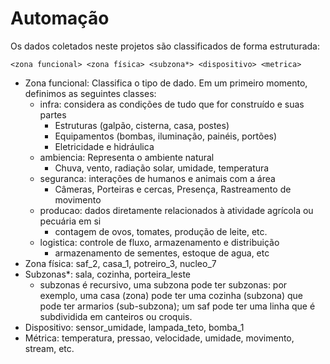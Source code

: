 # Automação

Os dados coletados neste projetos são classificados de forma estruturada:

```
<zona funcional> <zona física> <subzona*> <dispositivo> <metrica>
```

- Zona funcional: Classifica o tipo de dado. Em um primeiro momento, definimos as seguintes classes: 
  - infra: considera as condições de tudo que for construído e suas partes
    - Estruturas (galpão, cisterna, casa, postes)
    - Equipamentos (bombas, iluminação, painéis, portões)
    - Eletricidade e hidráulica
  - ambiencia: Representa o ambiente natural
    - Chuva, vento, radiação solar, umidade, temperatura
  - seguranca: interações de humanos e animais com a área
    - Câmeras, Porteiras e cercas, Presença, Rastreamento de movimento
  - producao: dados diretamente relacionados à atividade agrícola ou pecuária em si
    - contagem de ovos, tomates, produção de leite, etc.
  - logistica: controle de fluxo, armazenamento e distribuição
    - armazenamento de sementes, estoque de agua, etc
- Zona física: saf_2, casa_1, potreiro_3, nucleo_7
- Subzonas\*: sala, cozinha, porteira_leste
  - subzonas é recursivo, uma subzona pode ter subzonas: por exemplo, uma casa (zona) pode ter uma cozinha (subzona) que pode ter armarios (sub-subzona); um saf pode ter uma linha que é subdividida em canteiros ou croquis.
- Dispositivo: sensor_umidade, lampada_teto, bomba_1
- Métrica: temperatura, pressao, velocidade, umidade, movimento, stream, etc.

